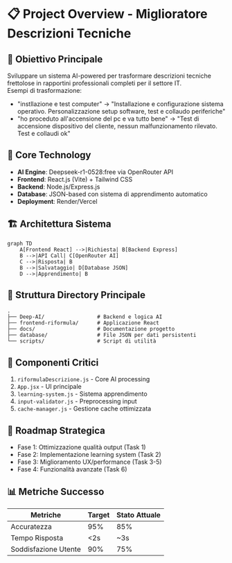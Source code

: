 # 📋 Project Overview - Miglioratore Descrizioni Tecniche

## 🎯 Obiettivo Principale
Sviluppare un sistema AI-powered per trasformare descrizioni tecniche frettolose in rapportini professionali completi per il settore IT.  
Esempi di trasformazione:
- "instllazione e test computer" → "Installazione e configurazione sistema operativo. Personalizzazione setup software, test e collaudo periferiche"
- "ho proceduto all'accensione del pc e va tutto bene" → "Test di accensione dispositivo del cliente, nessun malfunzionamento rilevato. Test e collaudi ok"

## 🧠 Core Technology
- **AI Engine**: Deepseek-r1-0528:free via OpenRouter API
- **Frontend**: React.js (Vite) + Tailwind CSS
- **Backend**: Node.js/Express.js
- **Database**: JSON-based con sistema di apprendimento automatico
- **Deployment**: Render/Vercel

## 🏗️ Architettura Sistema
```mermaid
graph TD
    A[Frontend React] -->|Richiesta| B[Backend Express]
    B -->|API Call| C[OpenRouter AI]
    C -->|Risposta| B
    B -->|Salvataggio| D[Database JSON]
    D -->|Apprendimento| B
```

## 📂 Struttura Directory Principale
```
.
├── Deep-AI/                 # Backend e logica AI
├── frontend-riformula/      # Applicazione React
├── docs/                    # Documentazione progetto
├── database/                # File JSON per dati persistenti
└── scripts/                 # Script di utilità
```

## 🔑 Componenti Critici
1. `riformulaDescrizione.js` - Core AI processing
2. `App.jsx` - UI principale
3. `learning-system.js` - Sistema apprendimento
4. `input-validator.js` - Preprocessing input
5. `cache-manager.js` - Gestione cache ottimizzata

## 🚀 Roadmap Strategica
- Fase 1: Ottimizzazione qualità output (Task 1)
- Fase 2: Implementazione learning system (Task 2)
- Fase 3: Miglioramento UX/performance (Task 3-5)
- Fase 4: Funzionalità avanzate (Task 6)

## 📊 Metriche Successo
| Metriche | Target | Stato Attuale |
|----------|--------|---------------|
| Accuratezza | 95% | 85% |
| Tempo Risposta | <2s | ~3s |
| Soddisfazione Utente | 90% | 75% |
